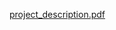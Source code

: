 [project_description.pdf](https://github.com/moritzblum/DaVi_project/blob/master/documentation/DaVis_Project_Final_Report.pdf)
